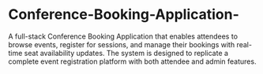 # Conference-Booking-Application-
A full-stack Conference Booking Application that enables attendees to browse events, register for sessions, and manage their bookings with real-time seat availability updates. The system is designed to replicate a complete event registration platform with both attendee and admin features.
